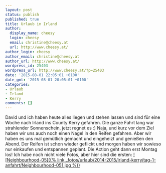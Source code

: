 ```yaml
---
layout: post
status: publish
published: true
title: Urlaub in Irland
author:
  display_name: cheesy
  login: cheesy
  email: christine@cheesy.at
  url: http://www.cheesy.at/
author_login: cheesy
author_email: christine@cheesy.at
author_url: http://www.cheesy.at/
wordpress_id: 25403
wordpress_url: http://www.cheesy.at/?p=25403
date: '2015-08-01 22:05:01 +0100'
date_gmt: '2015-08-01 20:05:01 +0100'
categories:
- Urlaub
- Irland
- Kerry
comments: []
---
```

David und ich haben heute alles liegen und stehen lassen und sind für eine Woche nach Irland ins County Kerry gefahren.
Die ganze Fahrt lang war strahlender Sonnenschein, jetzt regnet es :) Naja, und kurz vor dem Ziel haben wir uns auch noch einen Nagel in den Reifen gefahren.
Aber wir haben es uns mal gemütlich gemacht und eingeheizt und genießen den Abend. Der Reifen ist schon wieder geflickt und morgen haben wir sowieso nur einkaufen und entspannen geplant. Die Action geht dann erst Montag los!
Ich habe noch nicht viele Fotos, aber hier sind die ersten:
[![Neighbourhood-05]({% link _fotos/urlaub/2014-2015/irland-kerry/tag-1-anfahrt/Neighbourhood-051.jpg %})](http://www.cheesy.at/fotos/urlaub/irland-kerry/tag-1-anfahrt/)
